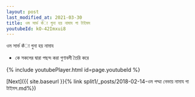 ```yaml
---
layout: post
last_modified_at: 2021-03-30
title: ওম সার্ভ কঁা গুনা হয় নামায গা টাইমস
youtubeId: kO-42Imxui8
---
```

 
 
 ওম সার্ভ কঁা গুনা হয় নামায  
 
 -  কে সকলের দ্বারা পছন্দ করা গুণাবলী তৈরি করে 
 
  
 
  
 
 
 
 
 
 


{% include youtubePlayer.html id=page.youtubeId %}
 
[Next]({{ site.baseurl }}{% link  split1/_posts/2018-02-14-ওম পদ্মা নেভায় নামায গা টাইমস.md%})
 
